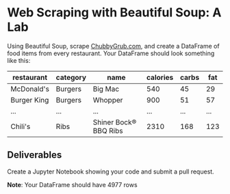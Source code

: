 # Web Scraping with Beautiful Soup: A Lab

Using Beautiful Soup, scrape [ChubbyGrub.com](http://chubbygrub.com), and create a DataFrame of food items from every restaurant. Your DataFrame should look something like this:

| restaurant | category | name    | calories | carbs | fat |
|------------|----------|---------|----------|-------|-----|
| McDonald's | Burgers  | Big Mac | 540      | 45    | 29  |
| Burger King | Burgers  | Whopper | 900      | 51    | 57  |
| ... | ...  | ... | ...      | ...    | ...  |
| Chili's | Ribs  | Shiner Bock® BBQ Ribs | 2310      | 168    | 123  |

## Deliverables
Create a Jupyter Notebook showing your code and submit a pull request.

**Note**: Your DataFrame should have 4977 rows
